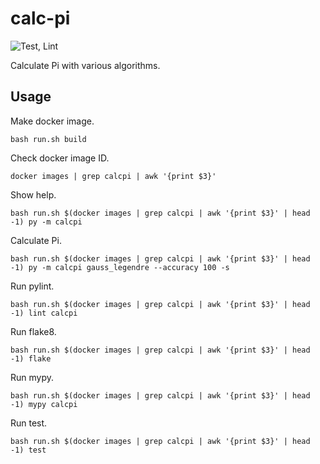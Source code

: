 # calc-pi

![Test, Lint](https://github.com/gnkm/calc-pi/actions/workflows/ci.yml/badge.svg)

Calculate Pi with various algorithms.

## Usage

Make docker image.

```
bash run.sh build
```

Check docker image ID.

```
docker images | grep calcpi | awk '{print $3}'
```

Show help.

```
bash run.sh $(docker images | grep calcpi | awk '{print $3}' | head -1) py -m calcpi
```

Calculate Pi.

```
bash run.sh $(docker images | grep calcpi | awk '{print $3}' | head -1) py -m calcpi gauss_legendre --accuracy 100 -s
```

Run pylint.

```
bash run.sh $(docker images | grep calcpi | awk '{print $3}' | head -1) lint calcpi
```

Run flake8.

```
bash run.sh $(docker images | grep calcpi | awk '{print $3}' | head -1) flake
```

Run mypy.

```
bash run.sh $(docker images | grep calcpi | awk '{print $3}' | head -1) mypy calcpi
```

Run test.

```
bash run.sh $(docker images | grep calcpi | awk '{print $3}' | head -1) test
```
